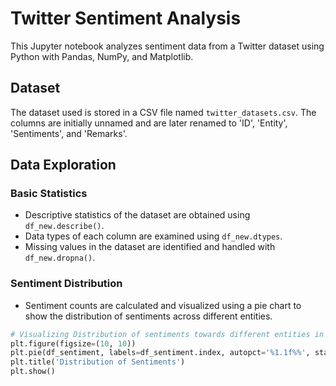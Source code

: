 # Twitter Sentiment Analysis

This Jupyter notebook analyzes sentiment data from a Twitter dataset using Python with Pandas, NumPy, and Matplotlib.

## Dataset

The dataset used is stored in a CSV file named `twitter_datasets.csv`. The columns are initially unnamed and are later renamed to 'ID', 'Entity', 'Sentiments', and 'Remarks'.

## Data Exploration

### Basic Statistics
- Descriptive statistics of the dataset are obtained using `df_new.describe()`.
- Data types of each column are examined using `df_new.dtypes`.
- Missing values in the dataset are identified and handled with `df_new.dropna()`.

### Sentiment Distribution
- Sentiment counts are calculated and visualized using a pie chart to show the distribution of sentiments across different entities.

```python
# Visualizing Distribution of sentiments towards different entities in a pie chart
plt.figure(figsize=(10, 10))
plt.pie(df_sentiment, labels=df_sentiment.index, autopct='%1.1f%%', startangle=90)
plt.title('Distribution of Sentiments')
plt.show()
